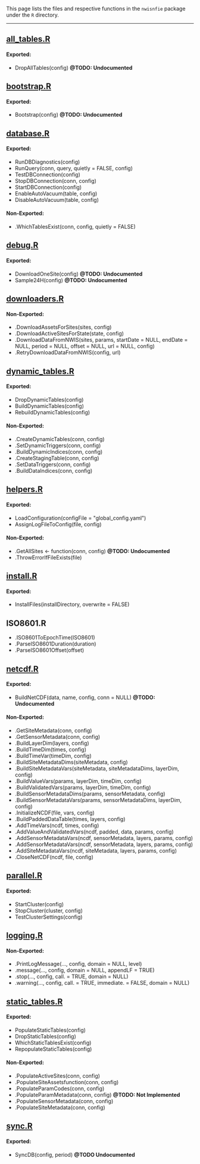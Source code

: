 This page lists the files and respective functions in the `nwisnfie` package under the `R` directory. 

<hr>

## [all_tables.R](https://github.com/Kevin-M-Smith/nwisnfie/tree/master/R/all_tables.R)
#### Exported:
* DropAllTables(config)         				__@TODO: Undocumented__

## [bootstrap.R](https://github.com/Kevin-M-Smith/nwisnfie/tree/master/R/bootstrap.R)
#### Exported:
* Bootstrap(config)						__@TODO: Undocumented__

## [database.R](https://github.com/Kevin-M-Smith/nwisnfie/tree/master/R/database.R)
#### Exported: 
* RunDBDiagnostics(config)
* RunQuery(conn, query, quietly = FALSE, config)
* TestDBConnection(config)
* StopDBConnection(conn, config)
* StartDBConnection(config)
* EnableAutoVacuum(table, config)
* DisableAutoVacuum(table, config)

#### Non-Exported:
* .WhichTablesExist(conn, config, quietly = FALSE)

## [debug.R](https://github.com/Kevin-M-Smith/nwisnfie/tree/master/R/debug.R)
#### Exported:
* DownloadOneSite(config)              			__@TODO: Undocumented__
* Sample24H(config)					__@TODO: Undocumented__

## [downloaders.R](https://github.com/Kevin-M-Smith/nwisnfie/tree/master/R/downloaders.R)
#### Non-Exported: 
* .DownloadAssetsForSites(sites, config)
* .DownloadActiveSitesForState(state, config)
* .DownloadDataFromNWIS(sites, params, startDate = NULL, endDate = NULL, period = NULL, offset = NULL, url = NULL, config)  
* .RetryDownloadDataFromNWIS(config, url)			

## [dynamic_tables.R](https://github.com/Kevin-M-Smith/nwisnfie/tree/master/R/dynamic_tables.R)
#### Exported:
* DropDynamicTables(config)           
* BuildDynamicTables(config)
* RebuildDynamicTables(config)

#### Non-Exported: 
* .CreateDynamicTables(conn, config)
* .SetDynamicTriggers(conn, config)
* .BuildDynamicIndices(conn, config)
* .CreateStagingTable(conn, config)
* .SetDataTriggers(conn, config)
* .BuildDataIndices(conn, config)

## [helpers.R](https://github.com/Kevin-M-Smith/nwisnfie/tree/master/R/helpers.R)
#### Exported:
* LoadConfiguration(configFile = "global_config.yaml")
* AssignLogFileToConfig(file, config)

#### Non-Exported:
* .GetAllSites <- function(conn, config)              		__@TODO: Undocumented__
* .ThrowErrorIfFileExists(file)

## [install.R](https://github.com/Kevin-M-Smith/nwisnfie/tree/master/R/install.R)
#### Exported:
* InstallFiles(installDirectory, overwrite = FALSE)

## ISO8601.R
* .ISO8601ToEpochTime(ISO8601)
* .ParseISO8601Duration(duration)
* .ParseISO8601Offset(offset)

## [netcdf.R](https://github.com/Kevin-M-Smith/nwisnfie/tree/master/R/netcdf.R)
#### Exported:
* BuildNetCDF(data, name, config, conn = NULL)                  __@TODO: Undocumented__

#### Non-Exported:
* .GetSiteMetadata(conn, config)
* .GetSensorMetadata(conn, config)
* .BuildLayerDim(layers, config)
* .BuildTimeDim(times, config)
* .BuildTimeVar(timeDim, config)
* .BuildSiteMetadataDims(siteMetadata, config)
* .BuildSiteMetadataVars(siteMetadata, siteMetadataDims, layerDim, config)
* .BuildValueVars(params, layerDim, timeDim, config)
* .BuildValidatedVars(params, layerDim, timeDim, config)
* .BuildSensorMetadataDims(params, sensorMetadata, config)
* .BuildSensorMetadataVars(params, sensorMetadataDims, layerDim, config)
* .InitializeNCDF(file, vars, config)
* .BuildPaddedDataTable(times, layers, config)
* .AddTimeVars(ncdf, times, config)
* .AddValueAndValidatedVars(ncdf, padded, data, params, config)
* .AddSensorMetadataVars(ncdf, sensorMetadata, layers, params, config)
* .AddSensorMetadataVars(ncdf, sensorMetadata, layers, params, config)
* .AddSiteMetadataVars(ncdf, siteMetadata, layers, params, config)
* .CloseNetCDF(ncdf, file, config)

## [parallel.R](https://github.com/Kevin-M-Smith/nwisnfie/tree/master/R/parallel.R)
#### Exported: 
* StartCluster(config)
* StopCluster(cluster, config)
* TestClusterSettings(config)

## [logging.R](https://github.com/Kevin-M-Smith/nwisnfie/tree/master/R/logging.R)              
#### Non-Exported:                                         
* .PrintLogMessage(..., config, domain = NULL, level) 
* .message(..., config, domain = NULL, appendLF = TRUE)
* .stop(..., config, call. = TRUE, domain = NULL)
* .warning(..., config, call. = TRUE, immediate. = FALSE, domain = NULL)

## [static_tables.R](https://github.com/Kevin-M-Smith/nwisnfie/tree/master/R/static_tables.R)
#### Exported:
* PopulateStaticTables(config)
* DropStaticTables(config)
* WhichStaticTablesExist(config)
* RepopulateStaticTables(config)

#### Non-Exported:
* .PopulateActiveSites(conn, config)             
* .PopulateSiteAssetsfunction(conn, config)
* .PopulateParamCodes(conn, config)
* .PopulateParamMetadata(conn, config)          __@TODO: Not Implemented__
* .PopulateSensorMetadata(conn, config)
* .PopulateSiteMetadata(conn, config)

## [sync.R](https://github.com/Kevin-M-Smith/nwisnfie/tree/master/R/sync.R)
#### Exported:
* SyncDB(config, period)			 __@TODO Undocumented__